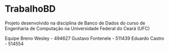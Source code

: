 # TrabalhoBD
Projeto desenvolvido na disciplina de Banco de Dados do curso de Engenharia de Computação na Universidade Federal do Ceará (UFC)

Equipe
Breno Wesley - 494627
Gustavo Fontenele - 511439
Eduardo Castro - 514554
